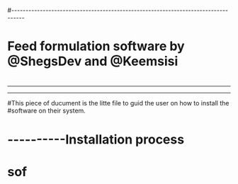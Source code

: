 #----------------------------------------------------------------------------------
# Feed formulation software by @ShegsDev and @Keemsisi
# 
-------------------------------------------------------------------------------
-------
#This piece of ducument is the litte file to guid the user on how to install the #software on their system.

# ----------Installation process
# sof
